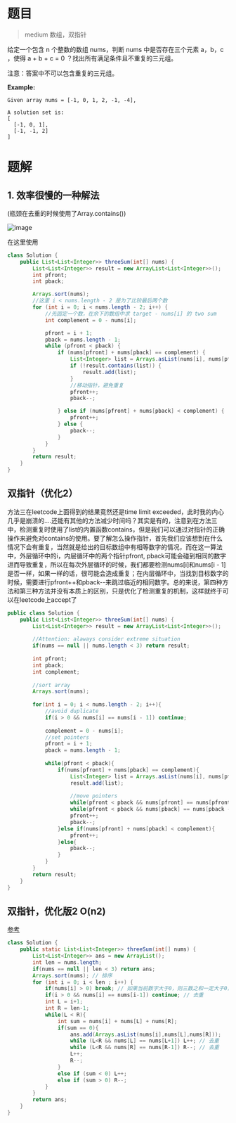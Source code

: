 # 题目

> medium 数组，双指针

给定一个包含 n 个整数的数组 nums，判断 nums  中是否存在三个元素 a，b，c ，使得 a + b + c = 0 ？找出所有满足条件且不重复的三元组。

注意：答案中不可以包含重复的三元组。



**Example:**

```
Given array nums = [-1, 0, 1, 2, -1, -4],

A solution set is:
[
  [-1, 0, 1],
  [-1, -1, 2]
]
```

# 题解

## **1. 效率很慢的一种解法**

(瓶颈在去重的时候使用了Array.contains())

![image](18191FA9576744BC8E36A6A7234B0BC0)

在这里使用
```Java
class Solution {
    public List<List<Integer>> threeSum(int[] nums) {
        List<List<Integer>> result = new ArrayList<List<Integer>>();
        int pfront;
        int pback;

        Arrays.sort(nums);
        //这里 i < nums.length - 2 是为了比较最后两个数
        for (int i = 0; i < nums.length - 2; i++) {
            //先固定一个数，在余下的数组中求 target - nums[i] 的 two sum
            int complement = 0 - nums[i];

            pfront = i + 1;
            pback = nums.length - 1;
            while (pfront < pback) {
                if (nums[pfront] + nums[pback] == complement) {
                    List<Integer> list = Arrays.asList(nums[i], nums[pfront], nums[pback]);
                    if (!result.contains(list)) {
                        result.add(list);
                    }
                    //移动指针，避免重复
                    pfront++;
                    pback--;

                } else if (nums[pfront] + nums[pback] < complement) {
                    pfront++;
                } else {
                    pback--;
                }
            }
        }
        return result;
    }
}
```



## 双指针（优化2）

方法三在leetcode上面得到的结果竟然还是time limit exceeded，此时我的内心几乎是崩溃的....还能有其他的方法减少时间吗？其实是有的，注意到在方法三中，检测重复时使用了list的内置函数contains，但是我们可以通过对指针的正确操作来避免对contains的使用。要了解怎么操作指针，首先我们应该想到在什么情况下会有重复，当然就是给出的目标数组中有相等数字的情况，而在这一算法中，外层循环中的i，内层循环中的两个指针pfront, pback可能会碰到相同的数字进而导致重复，所以在每次外层循环的时候，我们都要检测nums[i]和nums[i - 1]是否一样，如果一样的话，很可能会造成重复；在内层循环中，当找到目标数字的时候，需要进行pfront++和pback--来跳过临近的相同数字。总的来说，第四种方法和第三种方法并没有本质上的区别，只是优化了检测重复的机制，这样就终于可以在leetcode上accept了

```java
public class Solution {
    public List<List<Integer>> threeSum(int[] nums) {
        List<List<Integer>> result = new ArrayList<List<Integer>>();
        
        //Attention: alaways consider extreme situation
        if(nums == null || nums.length < 3) return result;
        
        int pfront;
        int pback;
        int complement;
        
        //sort array
        Arrays.sort(nums);
        
        for(int i = 0; i < nums.length - 2; i++){
            //avoid duplicate
            if(i > 0 && nums[i] == nums[i - 1]) continue;
            
            complement = 0 - nums[i];
            //set pointers
            pfront = i + 1;
            pback = nums.length - 1;
            
            while(pfront < pback){
                if(nums[pfront] + nums[pback] == complement){
                    List<Integer> list = Arrays.asList(nums[i], nums[pfront], nums[pback]);
                    result.add(list);
                    
                    //move pointers
                    while(pfront < pback && nums[pfront] == nums[pfront + 1]) pfront++;
                    while(pfront < pback && nums[pback] == nums[pback - 1]) pback--;
                    pfront++;
                    pback--;
                }else if(nums[pfront] + nums[pback] < complement){
                    pfront++;
                }else{
                    pback--;
                }
            }
        }
        return result;
    }
}
```

## 双指针，优化版2 O(n2)

[参考](https://leetcode-cn.com/problems/3sum/solution/hua-jie-suan-fa-15-san-shu-zhi-he-by-guanpengchn/)

```java
class Solution {
    public static List<List<Integer>> threeSum(int[] nums) {
        List<List<Integer>> ans = new ArrayList();
        int len = nums.length;
        if(nums == null || len < 3) return ans;
        Arrays.sort(nums); // 排序
        for (int i = 0; i < len ; i++) {
            if(nums[i] > 0) break; // 如果当前数字大于0，则三数之和一定大于0，所以结束循环
            if(i > 0 && nums[i] == nums[i-1]) continue; // 去重
            int L = i+1;
            int R = len-1;
            while(L < R){
                int sum = nums[i] + nums[L] + nums[R];
                if(sum == 0){
                    ans.add(Arrays.asList(nums[i],nums[L],nums[R]));
                    while (L<R && nums[L] == nums[L+1]) L++; // 去重
                    while (L<R && nums[R] == nums[R-1]) R--; // 去重
                    L++;
                    R--;
                }
                else if (sum < 0) L++;
                else if (sum > 0) R--;
            }
        }        
        return ans;
    }
}
```